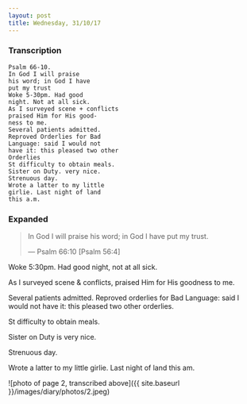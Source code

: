 ```yaml
---
layout: post
title: Wednesday, 31/10/17
---
```


### Transcription

    Psalm 66-10.
    In God I will praise 
    his word; in God I have 
    put my trust
    Woke 5-30pm. Had good 
    night. Not at all sick. 
    As I surveyed scene + conflicts 
    praised Him for His good-
    ness to me.
    Several patients admitted.
    Reproved Orderlies for Bad 
    Language: said I would not
    have it: this pleased two other
    Orderlies
    St difficulty to obtain meals.
    Sister on Duty. very nice.
    Strenuous day.
    Wrote a latter to my little
    girlie. Last night of land 
    this a.m.



### Expanded

> In God I will praise his word; in God I have put my trust.
>
> — Psalm 66:10 [Psalm 56:4]

Woke 5:30pm. Had good night, not at all sick. 

As I surveyed scene & conflicts, praised Him for His goodness to me.

Several patients admitted. Reproved orderlies for Bad Language: said I would not have it: this pleased two other orderlies.

St difficulty to obtain meals.

Sister on Duty is very nice.

Strenuous day.

Wrote a latter to my little girlie. Last night of land this am.

![photo of page 2, transcribed above]({{ site.baseurl }}/images/diary/photos/2.jpeg)
